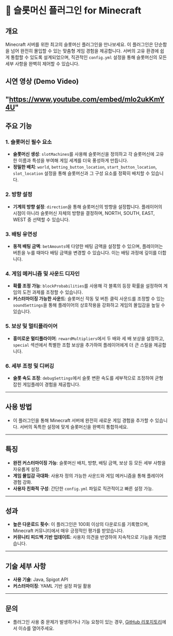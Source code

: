 # 🎰 슬롯머신 플러그인 for Minecraft

## **개요**
Minecraft 서버를 위한 최고의 슬롯머신 플러그인을 만나보세요. 이 플러그인은 단순함을 넘어 완전히 몰입할 수 있는 맞춤형 게임 경험을 제공합니다. 서버의 고유 환경에 쉽게 통합할 수 있도록 설계되었으며, 직관적인 `config.yml` 설정을 통해 슬롯머신의 모든 세부 사항을 완벽히 제어할 수 있습니다.
## 시연 영상 (Demo Video)
"https://www.youtube.com/embed/mlo2ukKmY4U"
---

## **주요 기능**
### **1. 슬롯머신 필수 요소**
- **슬롯머신 생성**: `slotMachines`를 사용해 슬롯머신을 정의하고 각 슬롯머신에 고유한 이름과 특성을 부여해 게임 세계를 더욱 풍성하게 만듭니다.
- **정밀한 배치**: `world`, `betting_button_location`, `start_button_location`, `slot_location` 설정을 통해 슬롯머신과 그 구성 요소를 정확히 배치할 수 있습니다.

### **2. 방향 설정**
- **기계의 방향 설정**: `direction`을 통해 슬롯머신의 방향을 설정합니다. 플레이어의 시점이 아니라 슬롯머신 자체의 방향을 결정하며, NORTH, SOUTH, EAST, WEST 중 선택할 수 있습니다.

### **3. 배팅 유연성**
- **동적 배팅 금액**: `betAmounts`에 다양한 배팅 금액을 설정할 수 있으며, 플레이어는 버튼을 누를 때마다 배팅 금액을 변경할 수 있습니다. 이는 배팅 과정에 깊이를 더합니다.

### **4. 게임 메커니즘 및 사운드 디자인**
- **확률 조정 가능**: `blockProbabilities`를 사용해 각 블록의 등장 확률을 설정하여 게임의 도전 과제를 조정할 수 있습니다.
- **커스터마이징 가능한 사운드**: 슬롯머신 작동 및 버튼 클릭 사운드를 조정할 수 있는 `soundSettings`을 통해 플레이어의 상호작용을 강화하고 게임의 몰입감을 높일 수 있습니다.

### **5. 보상 및 멀티플라이어**
- **흥미로운 멀티플라이어**: `rewardMultipliers`에서 두 배와 세 배 보상을 설정하고, `special` 섹션에서 특별한 조합 보상을 추가하여 플레이어에게 더 큰 스릴을 제공합니다.

### **6. 세부 조정 및 디버깅**
- **슬롯 속도 조정**: `debugSettings`에서 슬롯 변환 속도를 세부적으로 조정하여 균형 잡힌 게임플레이 경험을 제공합니다.

---

## **사용 방법**
- 이 플러그인을 통해 Minecraft 서버에 완전히 새로운 게임 경험을 추가할 수 있습니다. 서버의 독특한 설정에 맞게 슬롯머신을 완벽히 통합하세요.

---

## **특징**
- **완전 커스터마이징 가능**: 슬롯머신 배치, 방향, 배팅 금액, 보상 등 모든 세부 사항을 자유롭게 설정.
- **게임 몰입감 극대화**: 사용자 정의 가능한 사운드와 게임 메커니즘을 통해 플레이어 경험 강화.
- **사용자 친화적 구성**: 간단한 `config.yml` 파일로 직관적이고 빠른 설정 가능.

---

## **성과**
- **높은 다운로드 횟수**: 이 플러그인은 100회 이상의 다운로드를 기록했으며, Minecraft 커뮤니티에서 매우 긍정적인 평가를 받았습니다.
- **커뮤니티 피드백 기반 업데이트**: 사용자 의견을 반영하여 지속적으로 기능을 개선했습니다.

---

## **기술 세부 사항**
- **사용 기술**: Java, Spigot API
- **커스터마이징**: YAML 기반 설정 파일 활용

---

## **문의**
- 플러그인 사용 중 문제가 발생하거나 기능 요청이 있는 경우, [GitHub 리포지토리](#)에서 이슈를 열어주세요.


